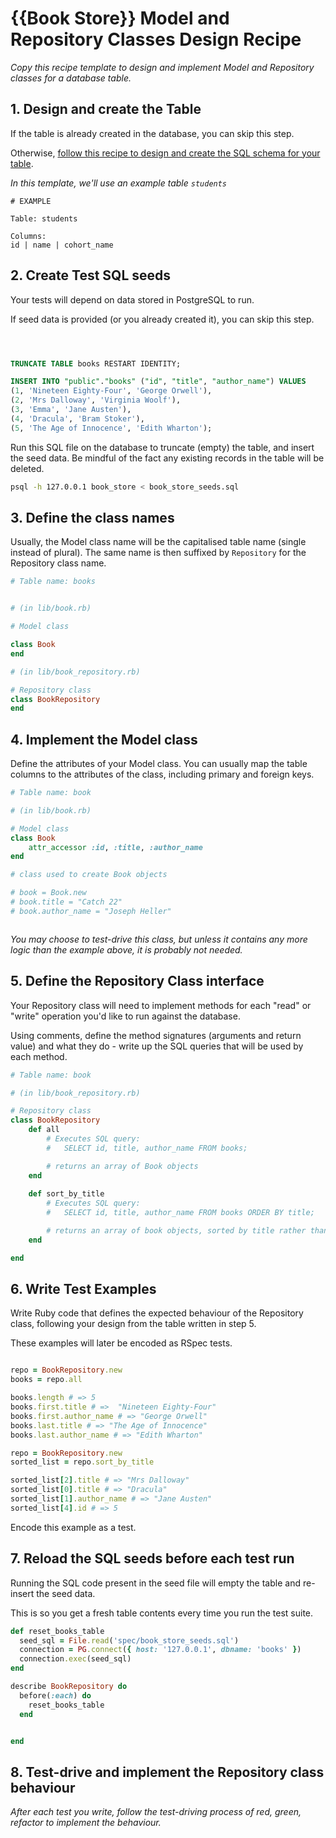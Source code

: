 # {{Book Store}} Model and Repository Classes Design Recipe

_Copy this recipe template to design and implement Model and Repository classes for a database table._

## 1. Design and create the Table

If the table is already created in the database, you can skip this step.

Otherwise, [follow this recipe to design and create the SQL schema for your table](./single_table_design_recipe_template.md).

*In this template, we'll use an example table `students`*

```
# EXAMPLE

Table: students

Columns:
id | name | cohort_name
```

## 2. Create Test SQL seeds

Your tests will depend on data stored in PostgreSQL to run.

If seed data is provided (or you already created it), you can skip this step.

```sql



TRUNCATE TABLE books RESTART IDENTITY; 

INSERT INTO "public"."books" ("id", "title", "author_name") VALUES
(1, 'Nineteen Eighty-Four', 'George Orwell'),
(2, 'Mrs Dalloway', 'Virginia Woolf'),
(3, 'Emma', 'Jane Austen'),
(4, 'Dracula', 'Bram Stoker'),
(5, 'The Age of Innocence', 'Edith Wharton');
```

Run this SQL file on the database to truncate (empty) the table, and insert the seed data. Be mindful of the fact any existing records in the table will be deleted.

```bash
psql -h 127.0.0.1 book_store < book_store_seeds.sql
```

## 3. Define the class names

Usually, the Model class name will be the capitalised table name (single instead of plural). The same name is then suffixed by `Repository` for the Repository class name.

```ruby
# Table name: books


# (in lib/book.rb)

# Model class

class Book
end

# (in lib/book_repository.rb)

# Repository class
class BookRepository
end

```

## 4. Implement the Model class

Define the attributes of your Model class. You can usually map the table columns to the attributes of the class, including primary and foreign keys.

```ruby
# Table name: book

# (in lib/book.rb)

# Model class
class Book
    attr_accessor :id, :title, :author_name
end

# class used to create Book objects

# book = Book.new
# book.title = "Catch 22"
# book.author_name = "Joseph Heller"



```

*You may choose to test-drive this class, but unless it contains any more logic than the example above, it is probably not needed.*

## 5. Define the Repository Class interface

Your Repository class will need to implement methods for each "read" or "write" operation you'd like to run against the database.

Using comments, define the method signatures (arguments and return value) and what they do - write up the SQL queries that will be used by each method.

```ruby
# Table name: book

# (in lib/book_repository.rb)

# Repository class
class BookRepository
    def all
        # Executes SQL query:
        #   SELECT id, title, author_name FROM books;

        # returns an array of Book objects
    end
    
    def sort_by_title
        # Executes SQL query:
        #   SELECT id, title, author_name FROM books ORDER BY title;

        # returns an array of book objects, sorted by title rather than id
    end

end


```

## 6. Write Test Examples

Write Ruby code that defines the expected behaviour of the Repository class, following your design from the table written in step 5.

These examples will later be encoded as RSpec tests.

```ruby

repo = BookRepository.new
books = repo.all

books.length # => 5
books.first.title # =>  "Nineteen Eighty-Four"
books.first.author_name # => "George Orwell"
books.last.title # => "The Age of Innocence"
books.last.author_name # => "Edith Wharton"

repo = BookRepository.new
sorted_list = repo.sort_by_title

sorted_list[2].title # => "Mrs Dalloway"
sorted_list[0].title # => "Dracula"
sorted_list[1].author_name # => "Jane Austen"
sorted_list[4].id # => 5


```

Encode this example as a test.

## 7. Reload the SQL seeds before each test run

Running the SQL code present in the seed file will empty the table and re-insert the seed data.

This is so you get a fresh table contents every time you run the test suite.

```ruby
def reset_books_table
  seed_sql = File.read('spec/book_store_seeds.sql')
  connection = PG.connect({ host: '127.0.0.1', dbname: 'books' })
  connection.exec(seed_sql)
end

describe BookRepository do
  before(:each) do 
    reset_books_table
  end


end

```

## 8. Test-drive and implement the Repository class behaviour

_After each test you write, follow the test-driving process of red, green, refactor to implement the behaviour._

<!-- BEGIN GENERATED SECTION DO NOT EDIT -->


<!-- END GENERATED SECTION DO NOT EDIT -->